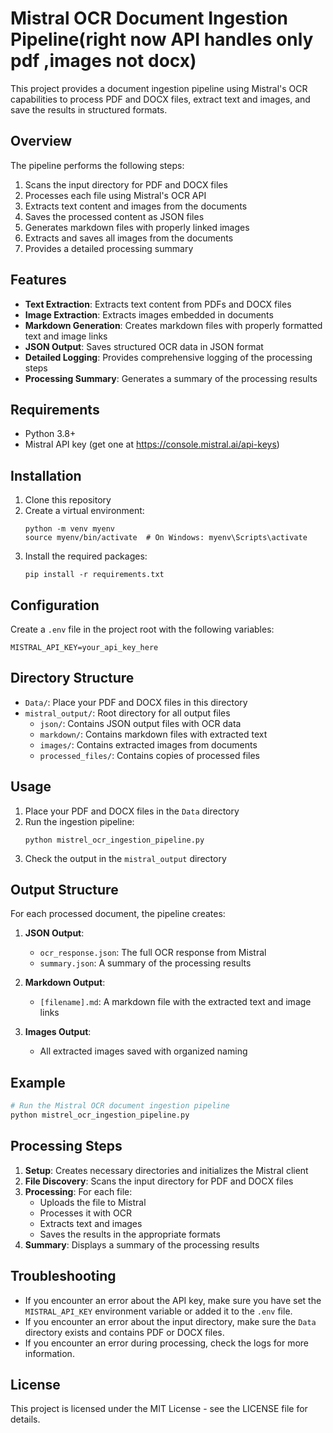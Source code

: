 # Mistral OCR Document Ingestion Pipeline(right now API handles only pdf ,images not docx)

This project provides a document ingestion pipeline using Mistral's OCR capabilities to process PDF and DOCX files, extract text and images, and save the results in structured formats.

## Overview

The pipeline performs the following steps:
1. Scans the input directory for PDF and DOCX files
2. Processes each file using Mistral's OCR API
3. Extracts text content and images from the documents
4. Saves the processed content as JSON files
5. Generates markdown files with properly linked images
6. Extracts and saves all images from the documents
7. Provides a detailed processing summary

## Features

- **Text Extraction**: Extracts text content from PDFs and DOCX files
- **Image Extraction**: Extracts images embedded in documents
- **Markdown Generation**: Creates markdown files with properly formatted text and image links
- **JSON Output**: Saves structured OCR data in JSON format
- **Detailed Logging**: Provides comprehensive logging of the processing steps
- **Processing Summary**: Generates a summary of the processing results

## Requirements

- Python 3.8+
- Mistral API key (get one at https://console.mistral.ai/api-keys)

## Installation

1. Clone this repository
2. Create a virtual environment:
   ```
   python -m venv myenv
   source myenv/bin/activate  # On Windows: myenv\Scripts\activate
   ```
3. Install the required packages:
   ```
   pip install -r requirements.txt
   ```

## Configuration

Create a `.env` file in the project root with the following variables:

```
MISTRAL_API_KEY=your_api_key_here
```

## Directory Structure

- `Data/`: Place your PDF and DOCX files in this directory
- `mistral_output/`: Root directory for all output files
  - `json/`: Contains JSON output files with OCR data
  - `markdown/`: Contains markdown files with extracted text
  - `images/`: Contains extracted images from documents
  - `processed_files/`: Contains copies of processed files

## Usage

1. Place your PDF and DOCX files in the `Data` directory
2. Run the ingestion pipeline:
   ```
   python mistrel_ocr_ingestion_pipeline.py
   ```
3. Check the output in the `mistral_output` directory

## Output Structure

For each processed document, the pipeline creates:

1. **JSON Output**:
   - `ocr_response.json`: The full OCR response from Mistral
   - `summary.json`: A summary of the processing results

2. **Markdown Output**:
   - `[filename].md`: A markdown file with the extracted text and image links

3. **Images Output**:
   - All extracted images saved with organized naming

## Example

```python
# Run the Mistral OCR document ingestion pipeline
python mistrel_ocr_ingestion_pipeline.py
```

## Processing Steps

1. **Setup**: Creates necessary directories and initializes the Mistral client
2. **File Discovery**: Scans the input directory for PDF and DOCX files
3. **Processing**: For each file:
   - Uploads the file to Mistral
   - Processes it with OCR
   - Extracts text and images
   - Saves the results in the appropriate formats
4. **Summary**: Displays a summary of the processing results

## Troubleshooting

- If you encounter an error about the API key, make sure you have set the `MISTRAL_API_KEY` environment variable or added it to the `.env` file.
- If you encounter an error about the input directory, make sure the `Data` directory exists and contains PDF or DOCX files.
- If you encounter an error during processing, check the logs for more information.

## License

This project is licensed under the MIT License - see the LICENSE file for details. 